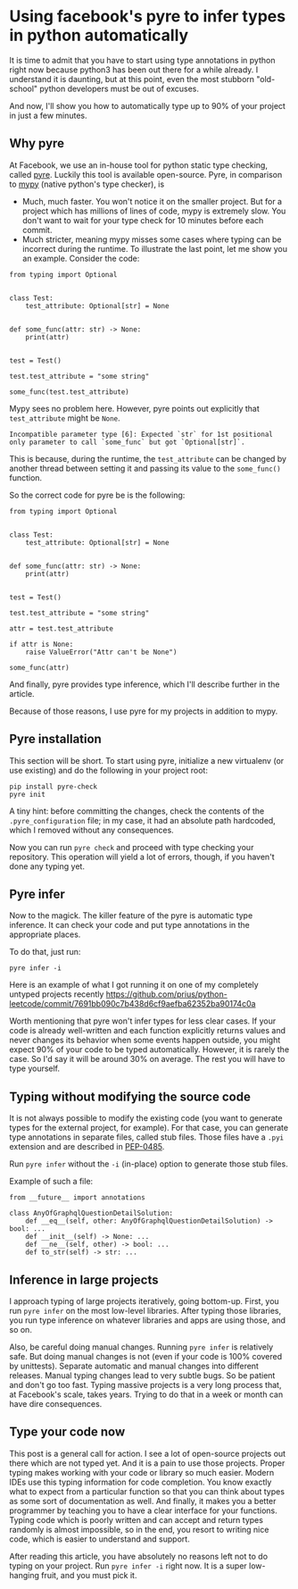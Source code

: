# Using facebook's pyre to infer types in python automatically

It is time to admit that you have to start using type annotations in python right now because python3 has been out there for a while already. I understand it is daunting, but at this point, even the most stubborn "old-school" python developers must be out of excuses.

And now, I'll show you how to automatically type up to 90% of your project in just a few minutes.

## Why pyre
At Facebook, we use an in-house tool for python static type checking, called [pyre](https://github.com/facebook/pyre-check). Luckily this tool is available open-source. Pyre, in comparison to [mypy](https://github.com/python/mypy) (native python's type checker), is

* Much, much faster. You won't notice it on the smaller project. But for a project which has millions of lines of code, mypy is extremely slow. You don't want to wait for your type check for 10 minutes before each commit.
* Much stricter, meaning mypy misses some cases where typing can be incorrect during the runtime.
To illustrate the last point, let me show you an example.
Consider the code:

```(python)
from typing import Optional


class Test:
    test_attribute: Optional[str] = None


def some_func(attr: str) -> None:
    print(attr)


test = Test()

test.test_attribute = "some string"

some_func(test.test_attribute)
```

Mypy sees no problem here. However, pyre points out explicitly that `test_attribute` might be `None`.
```
Incompatible parameter type [6]: Expected `str` for 1st positional only parameter to call `some_func` but got `Optional[str]`.
```

This is because, during the runtime, the `test_attribute` can be changed by another thread between setting it and passing its value to the `some_func()` function.

So the correct code for pyre be is the following:

```(python)
from typing import Optional


class Test:
    test_attribute: Optional[str] = None


def some_func(attr: str) -> None:
    print(attr)


test = Test()

test.test_attribute = "some string"

attr = test.test_attribute

if attr is None:
    raise ValueError("Attr can't be None")

some_func(attr)
```

And finally, pyre provides type inference, which I'll describe further in the article.

Because of those reasons, I use pyre for my projects in addition to mypy.

## Pyre installation
This section will be short. To start using pyre, initialize a new virtualenv (or use existing) and do the following in your project root:

```(bash)
pip install pyre-check
pyre init
```

A tiny hint: before committing the changes, check the contents of the `.pyre_configuration` file; in my case, it had an absolute path hardcoded, which I removed without any consequences.

Now you can run `pyre check` and proceed with type checking your repository. This operation will yield a lot of errors, though, if you haven't done any typing yet.

## Pyre infer

Now to the magick. The killer feature of the pyre is automatic type inference. It can check your code and put type annotations in the appropriate places.

To do that, just run:
```(bash)
pyre infer -i
```

Here is an example of what I got running it on one of my completely untyped projects recently https://github.com/prius/python-leetcode/commit/7691bb090c7b438d6cf9aefba62352ba90174c0a

Worth mentioning that pyre won't infer types for less clear cases. If your code is already well-written and each function explicitly returns values and never changes its behavior when some events happen outside, you might expect 90% of your code to be typed automatically. However, it is rarely the case. So I'd say it will be around 30% on average. The rest you will have to type yourself.

## Typing without modifying the source code
It is not always possible to modify the existing code (you want to generate types for the external project, for example). For that case, you can generate type annotations in separate files, called stub files. Those files have a `.pyi` extension and are described in [PEP-0485](https://www.python.org/dev/peps/pep-0484/#stub-files).

Run `pyre infer` without the `-i` (in-place) option to generate those stub files.

Example of such a file:

```(python)
from __future__ import annotations         
                                                                                      
class AnyOfGraphqlQuestionDetailSolution:                                             
    def __eq__(self, other: AnyOfGraphqlQuestionDetailSolution) -> bool: ...                                                                                                
    def __init__(self) -> None: ...     
    def __ne__(self, other) -> bool: ...
    def to_str(self) -> str: ...
```

## Inference in large projects
I approach typing of large projects iteratively, going bottom-up. First, you run `pyre infer` on the most low-level libraries. After typing those libraries, you run type inference on whatever libraries and apps are using those, and so on.

Also, be careful doing manual changes. Running `pyre infer` is relatively safe. But doing manual changes is not (even if your code is 100% covered by unittests). Separate automatic and manual changes into different releases. Manual typing changes lead to very subtle bugs. So be patient and don't go too fast. Typing massive projects is a very long process that, at Facebook's scale, takes years. Trying to do that in a week or month can have dire consequences.

## Type your code now
This post is a general call for action. I see a lot of open-source projects out there which are not typed yet. And it is a pain to use those projects. Proper typing makes working with your code or library so much easier. Modern IDEs use this typing information for code completion. You know exactly what to expect from a particular function so that you can think about types as some sort of documentation as well. And finally, it makes you a better programmer by teaching you to have a clear interface for your functions. Typing code which is poorly written and can accept and return types randomly is almost impossible, so in the end, you resort to writing nice code, which is easier to understand and support.

After reading this article, you have absolutely no reasons left not to do typing on your project. Run `pyre infer -i` right now. It is a super low-hanging fruit, and you must pick it.
